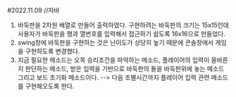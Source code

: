 #2022.11.09 //자바
1. 바둑판을 2차원 배열로 만들어 출력하였다.
구현하려는 바둑판의 크기는 15x15인데 사용자가 바둑판을 행과 열번호를 입력해서 접근하기 쉽도록 16x16으로 만들었다.
2. swing창에 바둑판을 구현하는 것은 난이도가 상당히 높기 때문에 콘솔창에서 게임을 구현하도록 변경했다.
3. 지금 필요한 메소드는 오목 승리조건을 파악하는 메소드, 플레이어의 입력이 올바른지 판단하는 메소드, 받은 입력을 기반으로 바둑판의 돌을 바둑판위에 놓는 메소드 그리고 보드 초기화 메소드이다.
  --> 다음 조별시간까지 플레이어 입력 관련 메소드를 구현해오도록 한다.
